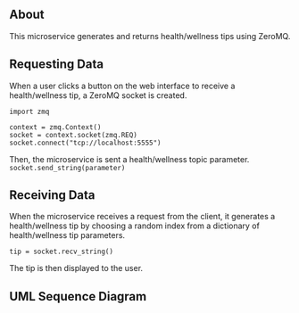 ## About

This microservice generates and returns health/wellness tips using ZeroMQ.

## Requesting Data

When a user clicks a button on the web interface to receive a health/wellness tip, a ZeroMQ socket is created. 

```
import zmq

context = zmq.Context()
socket = context.socket(zmq.REQ)
socket.connect("tcp://localhost:5555")
```

Then, the microservice is sent a health/wellness topic parameter.
`socket.send_string(parameter)`

## Receiving Data

When the microservice receives a request from the client, it generates a health/wellness tip by choosing a random index from a dictionary of health/wellness tip parameters.

`tip = socket.recv_string()`

The tip is then displayed to the user.

## UML Sequence Diagram
